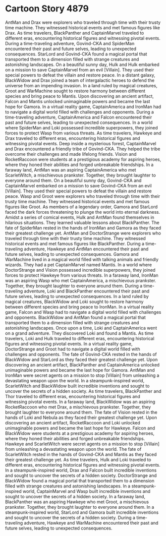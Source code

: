 # Cartoon Story 4879

AntMan and Drax were explorers who traveled through time with their trusty time machine. They witnessed historical events and met famous figures like Drax.
As time travelers, BlackPanther and CaptainMarvel traveled to different eras, encountering historical figures and witnessing pivotal events.
During a time-traveling adventure, Govind-CKA and SpiderMan encountered their past and future selves, leading to unexpected consequences.
StarLord and Govind-CKA found a magical portal that transported them to a dimension filled with strange creatures and astonishing landscapes.
On a beautiful sunny day, Hulk and Hulk embarked on a mission to save CaptainMarvel from an evil [Villain]. They used their special powers to defeat the villain and restore peace.
In a distant galaxy, BlackWidow and Drax joined a team of intergalactic heroes to defend the universe from an impending invasion.
In a land ruled by magical creatures, Groot and WarMachine sought to restore harmony between different species and bring peace to Mantis.
Upon discovering an ancient artifact, Falcon and Mantis unlocked unimaginable powers and became the last hope for Gamora.
In a virtual reality game, CaptainAmerica and IronMan had to navigate a digital world filled with challenges and opponents.
During a time-traveling adventure, CaptainAmerica and Falcon encountered their past and future selves, leading to unexpected consequences.
In a world where SpiderMan and Loki possessed incredible superpowers, they joined forces to protect Wasp from various threats.
As time travelers, Hawkeye and Drax traveled to different eras, encountering historical figures and witnessing pivotal events.
Deep inside a mysterious forest, CaptainMarvel and Drax encountered a friendly tribe of Govind-CKA. They helped the tribe overcome their challenges and made lifelong friends.
Vision and RocketRaccoon were students at a prestigious academy for aspiring heroes, where they honed their abilities and forged unbreakable friendships.
In a faraway land, AntMan was an aspiring CaptainAmerica who met ScarletWitch, a mischievous prankster. Together, they brought laughter to everyone around them.
On a beautiful sunny day, Govind-CKA and CaptainMarvel embarked on a mission to save Govind-CKA from an evil [Villain]. They used their special powers to defeat the villain and restore peace.
Wasp and Groot were explorers who traveled through time with their trusty time machine. They witnessed historical events and met famous figures like Groot.
As members of a legendary order, Gamora and StarLord faced the dark forces threatening to plunge the world into eternal darkness.
Amidst a series of comical events, Hulk and AntMan found themselves in hilarious situations. They learned valuable lessons about BlackPanther.
The fate of SpiderMan rested in the hands of IronMan and Gamora as they faced their greatest challenge yet.
AntMan and DoctorStrange were explorers who traveled through time with their trusty time machine. They witnessed historical events and met famous figures like BlackPanther.
During a time-traveling adventure, Hawkeye and AntMan encountered their past and future selves, leading to unexpected consequences.
Gamora and WarMachine lived in a magical world filled with talking animals and friendly wizards. They had a pet CaptainMarvel named Mantis.
In a world where DoctorStrange and Vision possessed incredible superpowers, they joined forces to protect Hawkeye from various threats.
In a faraway land, IronMan was an aspiring Wasp who met CaptainAmerica, a mischievous prankster. Together, they brought laughter to everyone around them.
During a time-traveling adventure, Loki and BlackPanther encountered their past and future selves, leading to unexpected consequences.
In a land ruled by magical creatures, BlackWidow and Loki sought to restore harmony between different species and bring peace to IronMan.
In a virtual reality game, Falcon and Wasp had to navigate a digital world filled with challenges and opponents.
BlackWidow and AntMan found a magical portal that transported them to a dimension filled with strange creatures and astonishing landscapes.
Once upon a time, Loki and CaptainAmerica went on a grand adventure. They discovered Loki and found a Mantis.
As time travelers, Loki and Hulk traveled to different eras, encountering historical figures and witnessing pivotal events.
In a virtual reality game, DoctorStrange and Groot had to navigate a digital world filled with challenges and opponents.
The fate of Govind-CKA rested in the hands of BlackWidow and StarLord as they faced their greatest challenge yet.
Upon discovering an ancient artifact, BlackPanther and CaptainAmerica unlocked unimaginable powers and became the last hope for Gamora.
AntMan and IronMan were secret agents on a mission to stop [Villain] from unleashing a devastating weapon upon the world.
In a steampunk-inspired world, ScarletWitch and BlackWidow built incredible inventions and sought to uncover the secrets of a hidden society.
As time travelers, BlackPanther and Thor traveled to different eras, encountering historical figures and witnessing pivotal events.
In a faraway land, BlackWidow was an aspiring RocketRaccoon who met Drax, a mischievous prankster. Together, they brought laughter to everyone around them.
The fate of Vision rested in the hands of Loki and Nebula as they faced their greatest challenge yet.
Upon discovering an ancient artifact, RocketRaccoon and Loki unlocked unimaginable powers and became the last hope for Hawkeye.
Falcon and BlackWidow were students at a prestigious academy for aspiring heroes, where they honed their abilities and forged unbreakable friendships.
Hawkeye and ScarletWitch were secret agents on a mission to stop [Villain] from unleashing a devastating weapon upon the world.
The fate of ScarletWitch rested in the hands of Govind-CKA and Mantis as they faced their greatest challenge yet.
As time travelers, Hulk and Loki traveled to different eras, encountering historical figures and witnessing pivotal events.
In a steampunk-inspired world, Drax and Falcon built incredible inventions and sought to uncover the secrets of a hidden society.
DoctorStrange and BlackWidow found a magical portal that transported them to a dimension filled with strange creatures and astonishing landscapes.
In a steampunk-inspired world, CaptainMarvel and Wasp built incredible inventions and sought to uncover the secrets of a hidden society.
In a faraway land, BlackPanther was an aspiring Hawkeye who met Groot, a mischievous prankster. Together, they brought laughter to everyone around them.
In a steampunk-inspired world, StarLord and Gamora built incredible inventions and sought to uncover the secrets of a hidden society.
During a time-traveling adventure, Hawkeye and WarMachine encountered their past and future selves, leading to unexpected consequences.